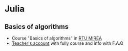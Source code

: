 # Julia
Basics of algorithms
---
- Course "Basics of algorithms" in [RTU MIREA](https://english.mirea.ru/)
- [Teacher's account](https://github.com/Vibof) with fully course and info with F.A.Q
